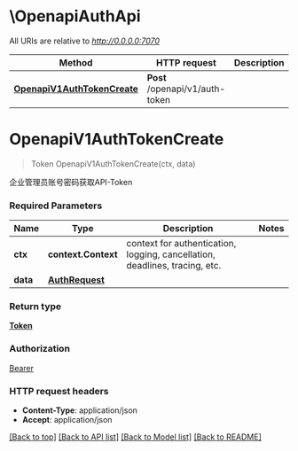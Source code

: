 # \OpenapiAuthApi

All URIs are relative to *http://0.0.0.0:7070*

Method | HTTP request | Description
------------- | ------------- | -------------
[**OpenapiV1AuthTokenCreate**](OpenapiAuthApi.md#OpenapiV1AuthTokenCreate) | **Post** /openapi/v1/auth-token | 


# **OpenapiV1AuthTokenCreate**
> Token OpenapiV1AuthTokenCreate(ctx, data)


企业管理员账号密码获取API-Token

### Required Parameters

Name | Type | Description  | Notes
------------- | ------------- | ------------- | -------------
 **ctx** | **context.Context** | context for authentication, logging, cancellation, deadlines, tracing, etc.
  **data** | [**AuthRequest**](AuthRequest.md)|  | 

### Return type

[**Token**](Token.md)

### Authorization

[Bearer](../README.md#Bearer)

### HTTP request headers

 - **Content-Type**: application/json
 - **Accept**: application/json

[[Back to top]](#) [[Back to API list]](../README.md#documentation-for-api-endpoints) [[Back to Model list]](../README.md#documentation-for-models) [[Back to README]](../README.md)

